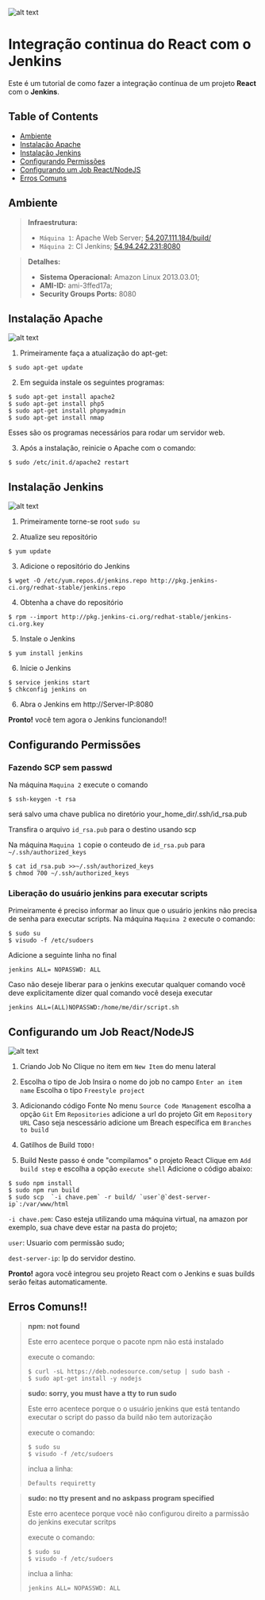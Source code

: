 ![alt text](https://i2.wp.com/codeforgeek.com/wp-content/uploads/2016/04/banner-1.png?zoom=2&resize=770%2C385&ssl=1 "react+jenkins") 

# Integração continua do React com o Jenkins

Este é um tutorial de como fazer a integração contínua de um projeto **React** com o **Jenkins**.

## Table of Contents

- [Ambiente](#ambiente)
- [Instalação Apache](#instalação-apache)
- [Instalação Jenkins](#instalação-jenkins)
- [Configurando Permissões](#configurando-permissões)
- [Configurando um Job React/NodeJS](#configurando-um-job-reactnodejs)
- [Erros Comuns](#erros-comuns)


## Ambiente
> **Infraestrutura:**
> - `Máquina 1`: Apache Web Server; [54.207.111.184/build/](http://54.207.111.184/build/)
> - `Máquina 2`: CI Jenkins; [54.94.242.231:8080](http://54.94.242.231:8080)

> **Detalhes:**
> - **Sistema Operacional:** Amazon Linux 2013.03.01;
> - **AMI-ID:** ami-3ffed17a;
> - **Security Groups Ports:** 8080

## Instalação Apache
![alt text](https://www.librebyte.net/wp-content/uploads/2012/08/apache_log.png "Apache") 

1. Primeiramente faça a atualização do apt-get: 
```shell
$ sudo apt-get update 
```

2. Em seguida instale os seguintes programas: 
```shell
$ sudo apt-get install apache2
$ sudo apt-get install php5
$ sudo apt-get install phpmyadmin
$ sudo apt-get install nmap 
```
     
Esses são os programas necessários para rodar um servidor web. 

3. Após a instalação, reinicie o Apache com o comando: 
```shell
$ sudo /etc/init.d/apache2 restart
```
## Instalação Jenkins
![alt text](http://thedeveloperworldisyours.com/wp-content/uploads/jenkins_logo.png "Jenkins") 

1. Primeiramente torne-se root `sudo su`

2. Atualize seu repositório
```shell
$ yum update
```

3. Adicione o repositório do Jenkins
```shell
$ wget -O /etc/yum.repos.d/jenkins.repo http://pkg.jenkins-ci.org/redhat-stable/jenkins.repo
```

4. Obtenha a chave do repositório
```shell
$ rpm --import http://pkg.jenkins-ci.org/redhat-stable/jenkins-ci.org.key
```

5. Instale o Jenkins
```shell
$ yum install jenkins
```

6. Inicie o Jenkins
```shell
$ service jenkins start
$ chkconfig jenkins on
```

6. Abra o Jenkins em http://Server-IP:8080

**Pronto!** você tem agora o Jenkins funcionando!!

## Configurando Permissões
### Fazendo SCP sem passwd
Na máquina `Maquina 2` execute o comando

```shell
$ ssh-keygen -t rsa
```
será salvo uma chave publica no diretório 
your_home_dir/.ssh/id_rsa.pub

Transfira o arquivo `id_rsa.pub` para o destino usando scp

Na máquina `Maquina 1` copie o conteudo de `id_rsa.pub` para `~/.ssh/authorized_keys`

```shell
$ cat id_rsa.pub >>~/.ssh/authorized_keys
$ chmod 700 ~/.ssh/authorized_keys
```


### Liberação do usuário jenkins para executar scripts
Primeiramente é preciso informar ao linux que o usuário jenkins não precisa de senha para executar scripts. Na máquina `Maquina 2` execute o comando:

```shell
$ sudo su    
$ visudo -f /etc/sudoers
```
Adicione a seguinte linha no final

```shell
jenkins ALL= NOPASSWD: ALL
```

Caso não deseje liberar para o jenkins executar qualquer comando você deve explicitamente dizer qual comando você deseja executar

```shell
jenkins ALL=(ALL)NOPASSWD:/home/me/dir/script.sh
```

## Configurando um Job React/NodeJS
![alt text](http://coenraets.org/blog/wp-content/uploads/2014/12/react-node.png "Apache") 


1. Criando Job
No Clique no item em `New Item` do menu lateral

2. Escolha o tipo de Job
Insira o nome do job no campo `Enter an item name`
Escolha o tipo `Freestyle project`

3. Adicionando código Fonte
No menu `Source Code Management` escolha a opção `Git`
Em `Repositories` adicione a url do projeto Git em `Repository URL`
Caso seja nescessário adicione um Breach específica em `Branches to build`

4. Gatilhos de Build
`TODO!`

5. Build
Neste passo é onde "compilamos" o projeto React
Clique em `Add build step` e escolha a opção `execute shell`
Adicione o código abaixo:

```shell
$ sudo npm install
$ sudo npm run build
$ sudo scp  `-i chave.pem` -r build/ `user`@`dest-server-ip`:/var/www/html
```
`-i chave.pem`: Caso esteja utilizando uma máquina virtual, na amazon por exemplo, sua chave deve estar na pasta do projeto;

`user`: Usuario com permissão sudo;

`dest-server-ip`: Ip do servidor destino.

**Pronto!** agora você integrou seu projeto React com o Jenkins e suas builds serão feitas automaticamente.

## Erros Comuns!!

> **npm: not found**
>
> Este erro acentece porque o pacote npm não está instalado
>
> execute o comando:
> ```shell
> $ curl -sL https://deb.nodesource.com/setup | sudo bash -
> $ sudo apt-get install -y nodejs
> ```

> **sudo: sorry, you must have a tty to run sudo**
>
> Este erro acentece porque o o usuário jenkins que está tentando executar o script do passo da build não tem autorização
>
> execute o comando:
> ```shell
> $ sudo su 
> $ visudo -f /etc/sudoers
> ```
> inclua a linha:
> ```shell
> Defaults requiretty
> ```

> **sudo: no tty present and no askpass program specified**
>
> Este erro acentece porque você não configurou direito a parmissão do jenkins executar scritps
>
> execute o comando:
> ```shell
> $ sudo su 
> $ visudo -f /etc/sudoers
> ```
> inclua a linha:
> ```shell
> jenkins ALL= NOPASSWD: ALL
> ```

















